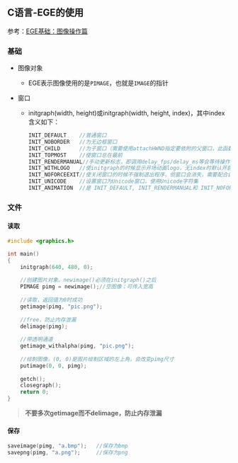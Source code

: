 ## C语言-EGE的使用

参考：[EGE基础：图像操作篇](https://blog.csdn.net/qq_39151563/article/details/104342530)

### 基础

- 图像对象
  - EGE表示图像使用的是```PIMAGE```，也就是```IMAGE```的指针

- 窗口

  - initgraph(width, height)或initgraph(width, height, index)，其中index含义如下：

    ```C
    INIT_DEFAULT	//普通窗口
    INIT_NOBORDER	//为无边框窗口
    INIT_CHILD		//为子窗口（需要使用attachHWND指定要依附的父窗口，此函数不另说明）
    INIT_TOPMOST	//使窗口总在最前
    INIT_RENDERMANUAL//手动更新标志，即调用delay_fps/delay_ms等会等待操作的函数时，会更新窗口，否则保持窗口内容，这是为了减少绘制，减少界面闪烁
    INIT_WITHLOGO	//使initgraph的时候显示开场动画logo，无index时默认开启
    INIT_NOFORCEEXIT//使关闭窗口的时候不强制退出程序，但窗口会消失，需要配合is_run函数
    INIT_UNICODE	//设置窗口为Unicode窗口，使用Unicode字符集
    INIT_ANIMATION	//是 INIT_DEFAULT, INIT_RENDERMANUAL和 INIT_NOFORCEEXIT 三个的组合，用于动画编写
    ```

### 文件

#### 读取

```c
#include <graphics.h>

int main()
{
	initgraph(640, 480, 0);
	
    //创建图片对象。newimage()必须在initgraph()之后
	PIMAGE pimg = newimage();//空图像；可传入宽高
	
    //读取，返回值为0时成功
    getimage(pimg, "pic.png");
	
    //free，防止内存泄漏
    delimage(pimg);
    
    //带透明通道
    getimage_withalpha(pimg, "pic.png");
	
    //绘制图像，(0, 0)是图片绘制区域的左上角，会改变pimg尺寸	
	putimage(0, 0, pimg);
	
	getch();
	closegraph();
	return 0;
}
```

> **不要多次getimage而不delimage，防止内存泄漏**

#### 保存

```c
saveimage(pimg, "a.bmp");	//保存为bmp
savepng(pimg, "a.png");		//保存为png
```

